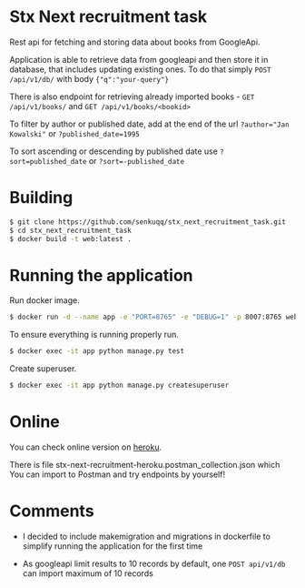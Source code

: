 # Stx Next recruitment task

Rest api for fetching and storing data about books from GoogleApi.

Application is able to retrieve data from googleapi and then store it in database, 
that includes updating existing ones. To do that simply ```POST /api/v1/db/``` with body ```{"q":"your-query"}```

There is also endpoint for retrieving already imported books - ```GET /api/v1/books/``` 
and ```GET /api/v1/books/<bookid>```

To filter by author or published date, add at the end of the url ```?author="Jan Kowalski"``` or ```?published_date=1995```

To sort ascending or descending by published date use ```?sort=published_date```
or ```?sort=-published_date```

# Building

```sh
$ git clone https://github.com/senkuqq/stx_next_recruitment_task.git
$ cd stx_next_recruitment_task
$ docker build -t web:latest .
```

# Running the application
Run docker image.
```sh
$ docker run -d --name app -e "PORT=8765" -e "DEBUG=1" -p 8007:8765 web:latest
```

To ensure everything is running properly run.

```sh
$ docker exec -it app python manage.py test
```
Create superuser.
```sh
$ docker exec -it app python manage.py createsuperuser
```

# Online
You can check online version on [heroku](http://stx-next-recruitment-task.herokuapp.com/api/v1/).

There is file stx-next-recruitment-heroku.postman_collection.json which You can import to Postman and try endpoints by yourself! 


# Comments
* I decided to include makemigration and migrations in dockerfile to simplify 
running the application for the first time
  
* As googleapi  limit results to 10 records by default, one ```POST api/v1/db```
can import maximum of 10 records
